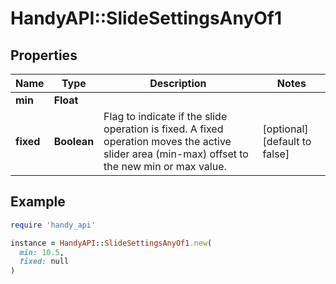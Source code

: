 # HandyAPI::SlideSettingsAnyOf1

## Properties

| Name | Type | Description | Notes |
| ---- | ---- | ----------- | ----- |
| **min** | **Float** |  |  |
| **fixed** | **Boolean** | Flag to indicate if the slide operation is fixed. A fixed operation moves the active slider area (min-max) offset to the new min or max value. | [optional][default to false] |

## Example

```ruby
require 'handy_api'

instance = HandyAPI::SlideSettingsAnyOf1.new(
  min: 10.5,
  fixed: null
)
```

